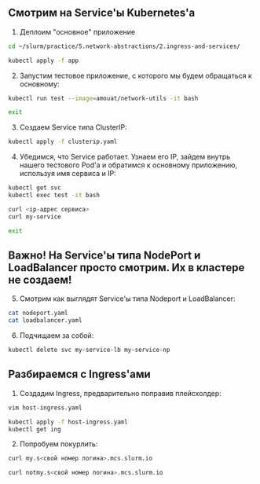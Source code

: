 ## Смотрим на Service'ы Kubernetes'а

1) Деплоим "основное" приложение

```bash
cd ~/slurm/practice/5.network-abstractions/2.ingress-and-services/

kubectl apply -f app
```

2) Запустим тестовое приложение, с которого мы будем обращаться к основному:

```bash
kubectl run test --image=amouat/network-utils -it bash

exit
```

3) Создаем Service типа ClusterIP:

```bash
kubectl apply -f clusterip.yaml
```

4) Убедимся, что Service работает. Узнаем его IP, зайдем внутрь нашего тестового Pod'а и обратимся к основному приложению, используя имя сервиса и IP:

```bash
kubectl get svc
kubectl exec test -it bash

curl <ip-адрес сервиса>
curl my-service

exit
```

## Важно! На Service'ы типа NodePort и LoadBalancer просто смотрим. Их в кластере не создаем!

5) Смотрим как выглядят Service'ы типа Nodeport и LoadBalancer:

```bash
cat nodeport.yaml
cat loadbalancer.yaml
```

6) Подчищаем за собой:

```bash
kubectl delete svc my-service-lb my-service-np
```

## Разбираемся с Ingress'ами

1) Создадим Ingress, предварительно поправив плейсхолдер:

```bash
vim host-ingress.yaml

kubectl apply -f host-ingress.yaml
kubectl get ing
```

2) Попробуем покурлить:

```bash
curl my.s<свой номер логина>.mcs.slurm.io

curl notmy.s<свой номер логина>.mcs.slurm.io 
```
